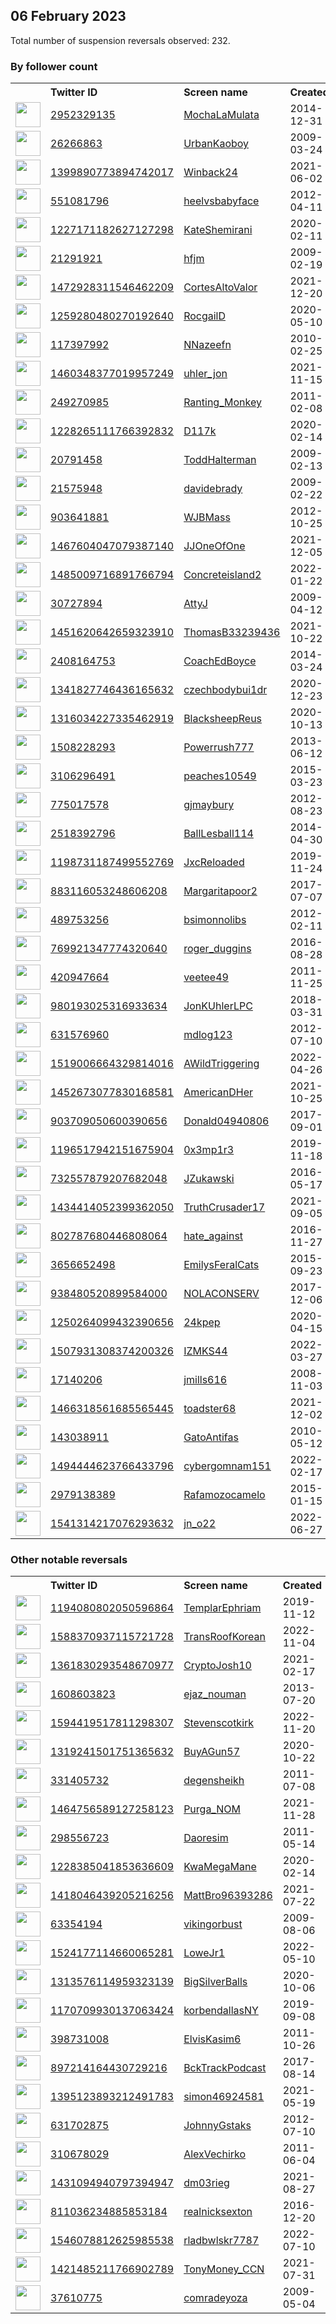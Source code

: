 
## 06 February 2023
Total number of suspension reversals observed: 232.

### By follower count
<table><tr><th></th><th align="left">Twitter ID</th><th align="left">Screen name</th>
<th align="left">Created</th><th align="left">Status</th><th align="left">Suspended</th><th align="left">Followers</th>
<tr><td><a href="https://pbs.twimg.com/profile_images/1493636735800123400/3BQg6UuD_normal.jpg"><img src="https://pbs.twimg.com/profile_images/1493636735800123400/3BQg6UuD_normal.jpg" width="40px" height="40px" align="center"/></a></td><td><a href="https://twitter.com/intent/user?user_id=2952329135">2952329135</a></td><td><a href="https://twitter.com/MochaLaMulata">MochaLaMulata</a></td><td>2014-12-31</td><td align="center"></td><td>2022-09-23</td><td>84077</td></tr>
<tr><td><a href="https://pbs.twimg.com/profile_images/1624178446589997056/CX5Eh41a_normal.jpg"><img src="https://pbs.twimg.com/profile_images/1624178446589997056/CX5Eh41a_normal.jpg" width="40px" height="40px" align="center"/></a></td><td><a href="https://twitter.com/intent/user?user_id=26266863">26266863</a></td><td><a href="https://twitter.com/UrbanKaoboy">UrbanKaoboy</a></td><td>2009-03-24</td><td align="center"></td><td>2023-01-31</td><td>73468</td></tr>
<tr><td><a href="https://pbs.twimg.com/profile_images/1537580897364348930/4dV-u2sk_normal.jpg"><img src="https://pbs.twimg.com/profile_images/1537580897364348930/4dV-u2sk_normal.jpg" width="40px" height="40px" align="center"/></a></td><td><a href="https://twitter.com/intent/user?user_id=1399890773894742017">1399890773894742017</a></td><td><a href="https://twitter.com/Winback24">Winback24</a></td><td>2021-06-02</td><td align="center"></td><td>2022-07-16</td><td>43110</td></tr>
<tr><td><a href="https://pbs.twimg.com/profile_images/1625765642312851456/38NJK3Ej_normal.jpg"><img src="https://pbs.twimg.com/profile_images/1625765642312851456/38NJK3Ej_normal.jpg" width="40px" height="40px" align="center"/></a></td><td><a href="https://twitter.com/intent/user?user_id=551081796">551081796</a></td><td><a href="https://twitter.com/heelvsbabyface">heelvsbabyface</a></td><td>2012-04-11</td><td align="center"></td><td></td><td>26936</td></tr>
<tr><td><a href="https://pbs.twimg.com/profile_images/1622718250596401170/rHDo2j7__normal.jpg"><img src="https://pbs.twimg.com/profile_images/1622718250596401170/rHDo2j7__normal.jpg" width="40px" height="40px" align="center"/></a></td><td><a href="https://twitter.com/intent/user?user_id=1227171182627127298">1227171182627127298</a></td><td><a href="https://twitter.com/KateShemirani">KateShemirani</a></td><td>2020-02-11</td><td align="center"></td><td></td><td>24540</td></tr>
<tr><td><a href="https://pbs.twimg.com/profile_images/1564567234093228034/atpgAH5c_normal.jpg"><img src="https://pbs.twimg.com/profile_images/1564567234093228034/atpgAH5c_normal.jpg" width="40px" height="40px" align="center"/></a></td><td><a href="https://twitter.com/intent/user?user_id=21291921">21291921</a></td><td><a href="https://twitter.com/hfjm">hfjm</a></td><td>2009-02-19</td><td align="center"></td><td>2022-11-14</td><td>13045</td></tr>
<tr><td><a href="https://pbs.twimg.com/profile_images/1603409162012073986/a4l19pqm_normal.png"><img src="https://pbs.twimg.com/profile_images/1603409162012073986/a4l19pqm_normal.png" width="40px" height="40px" align="center"/></a></td><td><a href="https://twitter.com/intent/user?user_id=1472928311546462209">1472928311546462209</a></td><td><a href="https://twitter.com/CortesAltoValor">CortesAltoValor</a></td><td>2021-12-20</td><td align="center"></td><td>2023-01-24</td><td>12444</td></tr>
<tr><td><a href="https://pbs.twimg.com/profile_images/1629369571894349824/ioY98R2v_normal.jpg"><img src="https://pbs.twimg.com/profile_images/1629369571894349824/ioY98R2v_normal.jpg" width="40px" height="40px" align="center"/></a></td><td><a href="https://twitter.com/intent/user?user_id=1259280480270192640">1259280480270192640</a></td><td><a href="https://twitter.com/RocgailD">RocgailD</a></td><td>2020-05-10</td><td align="center"></td><td>2023-01-29</td><td>9698</td></tr>
<tr><td><a href="https://pbs.twimg.com/profile_images/1622649433421643781/OWrLqFkx_normal.jpg"><img src="https://pbs.twimg.com/profile_images/1622649433421643781/OWrLqFkx_normal.jpg" width="40px" height="40px" align="center"/></a></td><td><a href="https://twitter.com/intent/user?user_id=117397992">117397992</a></td><td><a href="https://twitter.com/NNazeefn">NNazeefn</a></td><td>2010-02-25</td><td align="center">🔒</td><td>2022-08-26</td><td>9488</td></tr>
<tr><td><a href="https://pbs.twimg.com/profile_images/1485083180503904259/P74vs72Z_normal.jpg"><img src="https://pbs.twimg.com/profile_images/1485083180503904259/P74vs72Z_normal.jpg" width="40px" height="40px" align="center"/></a></td><td><a href="https://twitter.com/intent/user?user_id=1460348377019957249">1460348377019957249</a></td><td><a href="https://twitter.com/uhler_jon">uhler_jon</a></td><td>2021-11-15</td><td align="center"></td><td>2022-12-12</td><td>7230</td></tr>
<tr><td><a href="https://pbs.twimg.com/profile_images/866662358374023168/yFdrIjWs_normal.jpg"><img src="https://pbs.twimg.com/profile_images/866662358374023168/yFdrIjWs_normal.jpg" width="40px" height="40px" align="center"/></a></td><td><a href="https://twitter.com/intent/user?user_id=249270985">249270985</a></td><td><a href="https://twitter.com/Ranting_Monkey">Ranting_Monkey</a></td><td>2011-02-08</td><td align="center"></td><td>2022-08-31</td><td>6487</td></tr>
<tr><td><a href="https://pbs.twimg.com/profile_images/1622385629282566146/YD1JeqxX_normal.jpg"><img src="https://pbs.twimg.com/profile_images/1622385629282566146/YD1JeqxX_normal.jpg" width="40px" height="40px" align="center"/></a></td><td><a href="https://twitter.com/intent/user?user_id=1228265111766392832">1228265111766392832</a></td><td><a href="https://twitter.com/D117k">D117k</a></td><td>2020-02-14</td><td align="center">🚫</td><td>2023-01-29</td><td>5032</td></tr>
<tr><td><a href="https://pbs.twimg.com/profile_images/1570911411513036810/VLAUYeqG_normal.jpg"><img src="https://pbs.twimg.com/profile_images/1570911411513036810/VLAUYeqG_normal.jpg" width="40px" height="40px" align="center"/></a></td><td><a href="https://twitter.com/intent/user?user_id=20791458">20791458</a></td><td><a href="https://twitter.com/ToddHalterman">ToddHalterman</a></td><td>2009-02-13</td><td align="center"></td><td>2023-01-19</td><td>4163</td></tr>
<tr><td><a href="https://pbs.twimg.com/profile_images/1628545300112482304/CEPL_6-x_normal.jpg"><img src="https://pbs.twimg.com/profile_images/1628545300112482304/CEPL_6-x_normal.jpg" width="40px" height="40px" align="center"/></a></td><td><a href="https://twitter.com/intent/user?user_id=21575948">21575948</a></td><td><a href="https://twitter.com/davidebrady">davidebrady</a></td><td>2009-02-22</td><td align="center"></td><td>2022-08-23</td><td>3476</td></tr>
<tr><td><a href="https://pbs.twimg.com/profile_images/1554361220471349248/egNpmtrX_normal.jpg"><img src="https://pbs.twimg.com/profile_images/1554361220471349248/egNpmtrX_normal.jpg" width="40px" height="40px" align="center"/></a></td><td><a href="https://twitter.com/intent/user?user_id=903641881">903641881</a></td><td><a href="https://twitter.com/WJBMass">WJBMass</a></td><td>2012-10-25</td><td align="center"></td><td>2022-10-06</td><td>3044</td></tr>
<tr><td><a href="https://pbs.twimg.com/profile_images/1522267216179306498/q0Jog74d_normal.jpg"><img src="https://pbs.twimg.com/profile_images/1522267216179306498/q0Jog74d_normal.jpg" width="40px" height="40px" align="center"/></a></td><td><a href="https://twitter.com/intent/user?user_id=1467604047079387140">1467604047079387140</a></td><td><a href="https://twitter.com/JJOneOfOne">JJOneOfOne</a></td><td>2021-12-05</td><td align="center"></td><td>2023-01-28</td><td>2894</td></tr>
<tr><td><a href="https://pbs.twimg.com/profile_images/1573024399330086919/9rztUc9v_normal.jpg"><img src="https://pbs.twimg.com/profile_images/1573024399330086919/9rztUc9v_normal.jpg" width="40px" height="40px" align="center"/></a></td><td><a href="https://twitter.com/intent/user?user_id=1485009716891766794">1485009716891766794</a></td><td><a href="https://twitter.com/Concreteisland2">Concreteisland2</a></td><td>2022-01-22</td><td align="center"></td><td>2022-12-07</td><td>2796</td></tr>
<tr><td><a href="https://pbs.twimg.com/profile_images/1009166890965479424/1BW_ugUh_normal.jpg"><img src="https://pbs.twimg.com/profile_images/1009166890965479424/1BW_ugUh_normal.jpg" width="40px" height="40px" align="center"/></a></td><td><a href="https://twitter.com/intent/user?user_id=30727894">30727894</a></td><td><a href="https://twitter.com/AttyJ">AttyJ</a></td><td>2009-04-12</td><td align="center"></td><td></td><td>2554</td></tr>
<tr><td><a href="https://pbs.twimg.com/profile_images/1490061169322721280/xJiNo3Ne_normal.jpg"><img src="https://pbs.twimg.com/profile_images/1490061169322721280/xJiNo3Ne_normal.jpg" width="40px" height="40px" align="center"/></a></td><td><a href="https://twitter.com/intent/user?user_id=1451620642659323910">1451620642659323910</a></td><td><a href="https://twitter.com/ThomasB33239436">ThomasB33239436</a></td><td>2021-10-22</td><td align="center"></td><td>2022-08-03</td><td>2537</td></tr>
<tr><td><a href="https://pbs.twimg.com/profile_images/1381402055328165889/p25jzsyu_normal.jpg"><img src="https://pbs.twimg.com/profile_images/1381402055328165889/p25jzsyu_normal.jpg" width="40px" height="40px" align="center"/></a></td><td><a href="https://twitter.com/intent/user?user_id=2408164753">2408164753</a></td><td><a href="https://twitter.com/CoachEdBoyce">CoachEdBoyce</a></td><td>2014-03-24</td><td align="center"></td><td>2022-07-14</td><td>2468</td></tr>
<tr><td><a href="https://pbs.twimg.com/profile_images/1629176761849094146/saWeEThr_normal.jpg"><img src="https://pbs.twimg.com/profile_images/1629176761849094146/saWeEThr_normal.jpg" width="40px" height="40px" align="center"/></a></td><td><a href="https://twitter.com/intent/user?user_id=1341827746436165632">1341827746436165632</a></td><td><a href="https://twitter.com/czechbodybui1dr">czechbodybui1dr</a></td><td>2020-12-23</td><td align="center"></td><td></td><td>2375</td></tr>
<tr><td><a href="https://pbs.twimg.com/profile_images/1630326498115633153/OIBwKlEx_normal.jpg"><img src="https://pbs.twimg.com/profile_images/1630326498115633153/OIBwKlEx_normal.jpg" width="40px" height="40px" align="center"/></a></td><td><a href="https://twitter.com/intent/user?user_id=1316034227335462919">1316034227335462919</a></td><td><a href="https://twitter.com/BlacksheepReus">BlacksheepReus</a></td><td>2020-10-13</td><td align="center"></td><td>2022-07-03</td><td>2266</td></tr>
<tr><td><a href="https://pbs.twimg.com/profile_images/1632912497551220739/_Xa_MlpS_normal.jpg"><img src="https://pbs.twimg.com/profile_images/1632912497551220739/_Xa_MlpS_normal.jpg" width="40px" height="40px" align="center"/></a></td><td><a href="https://twitter.com/intent/user?user_id=1508228293">1508228293</a></td><td><a href="https://twitter.com/Powerrush777">Powerrush777</a></td><td>2013-06-12</td><td align="center"></td><td>2022-04-12</td><td>2233</td></tr>
<tr><td><a href="https://pbs.twimg.com/profile_images/1218372379254063105/AKgc8SdC_normal.jpg"><img src="https://pbs.twimg.com/profile_images/1218372379254063105/AKgc8SdC_normal.jpg" width="40px" height="40px" align="center"/></a></td><td><a href="https://twitter.com/intent/user?user_id=3106296491">3106296491</a></td><td><a href="https://twitter.com/peaches10549">peaches10549</a></td><td>2015-03-23</td><td align="center"></td><td>2022-08-10</td><td>2086</td></tr>
<tr><td><a href="https://pbs.twimg.com/profile_images/1535296158137917440/nq0ZAKpG_normal.jpg"><img src="https://pbs.twimg.com/profile_images/1535296158137917440/nq0ZAKpG_normal.jpg" width="40px" height="40px" align="center"/></a></td><td><a href="https://twitter.com/intent/user?user_id=775017578">775017578</a></td><td><a href="https://twitter.com/gjmaybury">gjmaybury</a></td><td>2012-08-23</td><td align="center"></td><td>2022-07-13</td><td>2061</td></tr>
<tr><td><a href="https://pbs.twimg.com/profile_images/502837082956779522/xb8UCXq1_normal.jpeg"><img src="https://pbs.twimg.com/profile_images/502837082956779522/xb8UCXq1_normal.jpeg" width="40px" height="40px" align="center"/></a></td><td><a href="https://twitter.com/intent/user?user_id=2518392796">2518392796</a></td><td><a href="https://twitter.com/BallLesball114">BallLesball114</a></td><td>2014-04-30</td><td align="center"></td><td></td><td>2027</td></tr>
<tr><td><a href="https://pbs.twimg.com/profile_images/1347766879998402560/8K0tlnyt_normal.jpg"><img src="https://pbs.twimg.com/profile_images/1347766879998402560/8K0tlnyt_normal.jpg" width="40px" height="40px" align="center"/></a></td><td><a href="https://twitter.com/intent/user?user_id=1198731187499552769">1198731187499552769</a></td><td><a href="https://twitter.com/JxcReloaded">JxcReloaded</a></td><td>2019-11-24</td><td align="center"></td><td>2023-01-01</td><td>1974</td></tr>
<tr><td><a href="https://abs.twimg.com/sticky/default_profile_images/default_profile_normal.png"><img src="https://abs.twimg.com/sticky/default_profile_images/default_profile_normal.png" width="40px" height="40px" align="center"/></a></td><td><a href="https://twitter.com/intent/user?user_id=883116053248606208">883116053248606208</a></td><td><a href="https://twitter.com/Margaritapoor2">Margaritapoor2</a></td><td>2017-07-07</td><td align="center"></td><td></td><td>1935</td></tr>
<tr><td><a href="https://pbs.twimg.com/profile_images/3113822231/b53a190c595a54ea77d6c54304409292_normal.jpeg"><img src="https://pbs.twimg.com/profile_images/3113822231/b53a190c595a54ea77d6c54304409292_normal.jpeg" width="40px" height="40px" align="center"/></a></td><td><a href="https://twitter.com/intent/user?user_id=489753256">489753256</a></td><td><a href="https://twitter.com/bsimonnolibs">bsimonnolibs</a></td><td>2012-02-11</td><td align="center"></td><td></td><td>1931</td></tr>
<tr><td><a href="https://pbs.twimg.com/profile_images/850774798766669825/mJX24H2s_normal.jpg"><img src="https://pbs.twimg.com/profile_images/850774798766669825/mJX24H2s_normal.jpg" width="40px" height="40px" align="center"/></a></td><td><a href="https://twitter.com/intent/user?user_id=769921347774320640">769921347774320640</a></td><td><a href="https://twitter.com/roger_duggins">roger_duggins</a></td><td>2016-08-28</td><td align="center"></td><td></td><td>1770</td></tr>
<tr><td><a href="https://pbs.twimg.com/profile_images/1400536226315214848/l8fubwh5_normal.png"><img src="https://pbs.twimg.com/profile_images/1400536226315214848/l8fubwh5_normal.png" width="40px" height="40px" align="center"/></a></td><td><a href="https://twitter.com/intent/user?user_id=420947664">420947664</a></td><td><a href="https://twitter.com/veetee49">veetee49</a></td><td>2011-11-25</td><td align="center"></td><td>2022-04-23</td><td>1750</td></tr>
<tr><td><a href="https://pbs.twimg.com/profile_images/1025198846484205569/EpMMJUmm_normal.jpg"><img src="https://pbs.twimg.com/profile_images/1025198846484205569/EpMMJUmm_normal.jpg" width="40px" height="40px" align="center"/></a></td><td><a href="https://twitter.com/intent/user?user_id=980193025316933634">980193025316933634</a></td><td><a href="https://twitter.com/JonKUhlerLPC">JonKUhlerLPC</a></td><td>2018-03-31</td><td align="center"></td><td>2022-12-12</td><td>1704</td></tr>
<tr><td><a href="https://pbs.twimg.com/profile_images/1424715694415900678/RowoiZ8k_normal.jpg"><img src="https://pbs.twimg.com/profile_images/1424715694415900678/RowoiZ8k_normal.jpg" width="40px" height="40px" align="center"/></a></td><td><a href="https://twitter.com/intent/user?user_id=631576960">631576960</a></td><td><a href="https://twitter.com/mdlog123">mdlog123</a></td><td>2012-07-10</td><td align="center"></td><td>2022-05-02</td><td>1671</td></tr>
<tr><td><a href="https://pbs.twimg.com/profile_images/1521612786060566528/25jf6XlZ_normal.jpg"><img src="https://pbs.twimg.com/profile_images/1521612786060566528/25jf6XlZ_normal.jpg" width="40px" height="40px" align="center"/></a></td><td><a href="https://twitter.com/intent/user?user_id=1519006664329814016">1519006664329814016</a></td><td><a href="https://twitter.com/AWildTriggering">AWildTriggering</a></td><td>2022-04-26</td><td align="center"></td><td>2022-07-05</td><td>1637</td></tr>
<tr><td><a href="https://pbs.twimg.com/profile_images/1475796527184494593/_UvKcza9_normal.jpg"><img src="https://pbs.twimg.com/profile_images/1475796527184494593/_UvKcza9_normal.jpg" width="40px" height="40px" align="center"/></a></td><td><a href="https://twitter.com/intent/user?user_id=1452673077830168581">1452673077830168581</a></td><td><a href="https://twitter.com/AmericanDHer">AmericanDHer</a></td><td>2021-10-25</td><td align="center"></td><td>2022-09-26</td><td>1629</td></tr>
<tr><td><a href="https://pbs.twimg.com/profile_images/1349489228095381504/KkYSptMf_normal.jpg"><img src="https://pbs.twimg.com/profile_images/1349489228095381504/KkYSptMf_normal.jpg" width="40px" height="40px" align="center"/></a></td><td><a href="https://twitter.com/intent/user?user_id=903709050600390656">903709050600390656</a></td><td><a href="https://twitter.com/Donald04940806">Donald04940806</a></td><td>2017-09-01</td><td align="center"></td><td></td><td>1576</td></tr>
<tr><td><a href="https://pbs.twimg.com/profile_images/1620018722940542977/xS-S6Fe-_normal.jpg"><img src="https://pbs.twimg.com/profile_images/1620018722940542977/xS-S6Fe-_normal.jpg" width="40px" height="40px" align="center"/></a></td><td><a href="https://twitter.com/intent/user?user_id=1196517942151675904">1196517942151675904</a></td><td><a href="https://twitter.com/0x3mp1r3">0x3mp1r3</a></td><td>2019-11-18</td><td align="center"></td><td>2022-12-22</td><td>1535</td></tr>
<tr><td><a href="https://pbs.twimg.com/profile_images/1442648764775288832/dE_x3fms_normal.jpg"><img src="https://pbs.twimg.com/profile_images/1442648764775288832/dE_x3fms_normal.jpg" width="40px" height="40px" align="center"/></a></td><td><a href="https://twitter.com/intent/user?user_id=732557879207682048">732557879207682048</a></td><td><a href="https://twitter.com/JZukawski">JZukawski</a></td><td>2016-05-17</td><td align="center"></td><td>2022-03-24</td><td>1520</td></tr>
<tr><td><a href="https://pbs.twimg.com/profile_images/1434417821719609345/v4_nM6iU_normal.jpg"><img src="https://pbs.twimg.com/profile_images/1434417821719609345/v4_nM6iU_normal.jpg" width="40px" height="40px" align="center"/></a></td><td><a href="https://twitter.com/intent/user?user_id=1434414052399362050">1434414052399362050</a></td><td><a href="https://twitter.com/TruthCrusader17">TruthCrusader17</a></td><td>2021-09-05</td><td align="center"></td><td>2022-02-15</td><td>1473</td></tr>
<tr><td><a href="https://pbs.twimg.com/profile_images/1312672757629554688/_E2zlojO_normal.jpg"><img src="https://pbs.twimg.com/profile_images/1312672757629554688/_E2zlojO_normal.jpg" width="40px" height="40px" align="center"/></a></td><td><a href="https://twitter.com/intent/user?user_id=802787680446808064">802787680446808064</a></td><td><a href="https://twitter.com/hate_against">hate_against</a></td><td>2016-11-27</td><td align="center"></td><td></td><td>1462</td></tr>
<tr><td><a href="https://pbs.twimg.com/profile_images/1622576459876384768/NSsi9dEt_normal.jpg"><img src="https://pbs.twimg.com/profile_images/1622576459876384768/NSsi9dEt_normal.jpg" width="40px" height="40px" align="center"/></a></td><td><a href="https://twitter.com/intent/user?user_id=3656652498">3656652498</a></td><td><a href="https://twitter.com/EmilysFeralCats">EmilysFeralCats</a></td><td>2015-09-23</td><td align="center"></td><td>2022-09-22</td><td>1439</td></tr>
<tr><td><a href="https://pbs.twimg.com/profile_images/1623521845247897600/0gvLJMCG_normal.jpg"><img src="https://pbs.twimg.com/profile_images/1623521845247897600/0gvLJMCG_normal.jpg" width="40px" height="40px" align="center"/></a></td><td><a href="https://twitter.com/intent/user?user_id=938480520899584000">938480520899584000</a></td><td><a href="https://twitter.com/NOLACONSERV">NOLACONSERV</a></td><td>2017-12-06</td><td align="center"></td><td>2022-05-17</td><td>1435</td></tr>
<tr><td><a href="https://pbs.twimg.com/profile_images/1625383174053453824/BuBw0YiJ_normal.jpg"><img src="https://pbs.twimg.com/profile_images/1625383174053453824/BuBw0YiJ_normal.jpg" width="40px" height="40px" align="center"/></a></td><td><a href="https://twitter.com/intent/user?user_id=1250264099432390656">1250264099432390656</a></td><td><a href="https://twitter.com/24kpep">24kpep</a></td><td>2020-04-15</td><td align="center"></td><td>2023-01-12</td><td>1394</td></tr>
<tr><td><a href="https://pbs.twimg.com/profile_images/1507941483374014466/SQkd_cp8_normal.jpg"><img src="https://pbs.twimg.com/profile_images/1507941483374014466/SQkd_cp8_normal.jpg" width="40px" height="40px" align="center"/></a></td><td><a href="https://twitter.com/intent/user?user_id=1507931308374200326">1507931308374200326</a></td><td><a href="https://twitter.com/IZMKS44">IZMKS44</a></td><td>2022-03-27</td><td align="center"></td><td>2022-08-10</td><td>1359</td></tr>
<tr><td><a href="https://pbs.twimg.com/profile_images/1576373086/JohnLithgow_BuckarooBanzai_normal.jpg"><img src="https://pbs.twimg.com/profile_images/1576373086/JohnLithgow_BuckarooBanzai_normal.jpg" width="40px" height="40px" align="center"/></a></td><td><a href="https://twitter.com/intent/user?user_id=17140206">17140206</a></td><td><a href="https://twitter.com/jmills616">jmills616</a></td><td>2008-11-03</td><td align="center">🔒</td><td>2022-10-12</td><td>1301</td></tr>
<tr><td><a href="https://pbs.twimg.com/profile_images/1481763823543484417/rjhpYS4K_normal.jpg"><img src="https://pbs.twimg.com/profile_images/1481763823543484417/rjhpYS4K_normal.jpg" width="40px" height="40px" align="center"/></a></td><td><a href="https://twitter.com/intent/user?user_id=1466318561685565445">1466318561685565445</a></td><td><a href="https://twitter.com/toadster68">toadster68</a></td><td>2021-12-02</td><td align="center"></td><td>2022-12-29</td><td>1299</td></tr>
<tr><td><a href="https://pbs.twimg.com/profile_images/1910073963/cat_normal.jpg"><img src="https://pbs.twimg.com/profile_images/1910073963/cat_normal.jpg" width="40px" height="40px" align="center"/></a></td><td><a href="https://twitter.com/intent/user?user_id=143038911">143038911</a></td><td><a href="https://twitter.com/GatoAntifas">GatoAntifas</a></td><td>2010-05-12</td><td align="center"></td><td>2022-10-01</td><td>1296</td></tr>
<tr><td><a href="https://pbs.twimg.com/profile_images/1620664240464973825/aBWMpaAT_normal.jpg"><img src="https://pbs.twimg.com/profile_images/1620664240464973825/aBWMpaAT_normal.jpg" width="40px" height="40px" align="center"/></a></td><td><a href="https://twitter.com/intent/user?user_id=1494444623766433796">1494444623766433796</a></td><td><a href="https://twitter.com/cybergomnam151">cybergomnam151</a></td><td>2022-02-17</td><td align="center"></td><td>2022-10-18</td><td>1282</td></tr>
<tr><td><a href="https://pbs.twimg.com/profile_images/1551310910911877122/BR1tThIr_normal.jpg"><img src="https://pbs.twimg.com/profile_images/1551310910911877122/BR1tThIr_normal.jpg" width="40px" height="40px" align="center"/></a></td><td><a href="https://twitter.com/intent/user?user_id=2979138389">2979138389</a></td><td><a href="https://twitter.com/Rafamozocamelo">Rafamozocamelo</a></td><td>2015-01-15</td><td align="center"></td><td>2023-01-30</td><td>1249</td></tr>
<tr><td><a href="https://pbs.twimg.com/profile_images/1630894296663486464/t7FLOou7_normal.jpg"><img src="https://pbs.twimg.com/profile_images/1630894296663486464/t7FLOou7_normal.jpg" width="40px" height="40px" align="center"/></a></td><td><a href="https://twitter.com/intent/user?user_id=1541314217076293632">1541314217076293632</a></td><td><a href="https://twitter.com/jn_o22">jn_o22</a></td><td>2022-06-27</td><td align="center">🔒</td><td>2022-12-16</td><td>1234</td></tr>
</table>

### Other notable reversals
<table><tr><th></th><th align="left">Twitter ID</th><th align="left">Screen name</th>
<th align="left">Created</th><th align="left">Status</th><th align="left">Suspended</th><th align="left">Followers</th>
<tr><td><a href="https://pbs.twimg.com/profile_images/1582227905828061186/1lrhGqot_normal.jpg"><img src="https://pbs.twimg.com/profile_images/1582227905828061186/1lrhGqot_normal.jpg" width="40px" height="40px" align="center"/></a></td><td><a href="https://twitter.com/intent/user?user_id=1194080802050596864">1194080802050596864</a></td><td><a href="https://twitter.com/TemplarEphriam">TemplarEphriam</a></td><td>2019-11-12</td><td align="center"></td><td>2022-10-25</td><td>462</td></tr>
<tr><td><a href="https://pbs.twimg.com/profile_images/1588371406512848896/jDZdUPOF_normal.jpg"><img src="https://pbs.twimg.com/profile_images/1588371406512848896/jDZdUPOF_normal.jpg" width="40px" height="40px" align="center"/></a></td><td><a href="https://twitter.com/intent/user?user_id=1588370937115721728">1588370937115721728</a></td><td><a href="https://twitter.com/TransRoofKorean">TransRoofKorean</a></td><td>2022-11-04</td><td align="center"></td><td>2023-01-30</td><td>135</td></tr>
<tr><td><a href="https://pbs.twimg.com/profile_images/1582064157280505857/VnIIj9tk_normal.jpg"><img src="https://pbs.twimg.com/profile_images/1582064157280505857/VnIIj9tk_normal.jpg" width="40px" height="40px" align="center"/></a></td><td><a href="https://twitter.com/intent/user?user_id=1361830293548670977">1361830293548670977</a></td><td><a href="https://twitter.com/CryptoJosh10">CryptoJosh10</a></td><td>2021-02-17</td><td align="center"></td><td>2023-01-17</td><td>776</td></tr>
<tr><td><a href="https://pbs.twimg.com/profile_images/1515167785424408589/NpVWqELE_normal.jpg"><img src="https://pbs.twimg.com/profile_images/1515167785424408589/NpVWqELE_normal.jpg" width="40px" height="40px" align="center"/></a></td><td><a href="https://twitter.com/intent/user?user_id=1608603823">1608603823</a></td><td><a href="https://twitter.com/ejaz_nouman">ejaz_nouman</a></td><td>2013-07-20</td><td align="center"></td><td>2022-12-16</td><td>1128</td></tr>
<tr><td><a href="https://pbs.twimg.com/profile_images/1600670729124593664/FKtfIJoD_normal.jpg"><img src="https://pbs.twimg.com/profile_images/1600670729124593664/FKtfIJoD_normal.jpg" width="40px" height="40px" align="center"/></a></td><td><a href="https://twitter.com/intent/user?user_id=1594419517811298307">1594419517811298307</a></td><td><a href="https://twitter.com/Stevenscotkirk">Stevenscotkirk</a></td><td>2022-11-20</td><td align="center"></td><td>2022-12-28</td><td>1194</td></tr>
<tr><td><a href="https://pbs.twimg.com/profile_images/1399036153689427978/dGzQ42wE_normal.jpg"><img src="https://pbs.twimg.com/profile_images/1399036153689427978/dGzQ42wE_normal.jpg" width="40px" height="40px" align="center"/></a></td><td><a href="https://twitter.com/intent/user?user_id=1319241501751365632">1319241501751365632</a></td><td><a href="https://twitter.com/BuyAGun57">BuyAGun57</a></td><td>2020-10-22</td><td align="center">🔒</td><td>2022-12-09</td><td>6</td></tr>
<tr><td><a href="https://pbs.twimg.com/profile_images/1597262199948468225/laEQgFTY_normal.jpg"><img src="https://pbs.twimg.com/profile_images/1597262199948468225/laEQgFTY_normal.jpg" width="40px" height="40px" align="center"/></a></td><td><a href="https://twitter.com/intent/user?user_id=331405732">331405732</a></td><td><a href="https://twitter.com/degensheikh">degensheikh</a></td><td>2011-07-08</td><td align="center"></td><td>2023-02-01</td><td>101</td></tr>
<tr><td><a href="https://pbs.twimg.com/profile_images/1516404780297453575/hrMj1AkF_normal.jpg"><img src="https://pbs.twimg.com/profile_images/1516404780297453575/hrMj1AkF_normal.jpg" width="40px" height="40px" align="center"/></a></td><td><a href="https://twitter.com/intent/user?user_id=1464756589127258123">1464756589127258123</a></td><td><a href="https://twitter.com/Purga_NOM">Purga_NOM</a></td><td>2021-11-28</td><td align="center"></td><td>2023-01-09</td><td>358</td></tr>
<tr><td><a href="https://pbs.twimg.com/profile_images/1511537926756532225/F4LcwWpr_normal.png"><img src="https://pbs.twimg.com/profile_images/1511537926756532225/F4LcwWpr_normal.png" width="40px" height="40px" align="center"/></a></td><td><a href="https://twitter.com/intent/user?user_id=298556723">298556723</a></td><td><a href="https://twitter.com/Daoresim">Daoresim</a></td><td>2011-05-14</td><td align="center"></td><td>2022-12-18</td><td>91</td></tr>
<tr><td><a href="https://pbs.twimg.com/profile_images/1228396792091496450/e3wTHFJM_normal.jpg"><img src="https://pbs.twimg.com/profile_images/1228396792091496450/e3wTHFJM_normal.jpg" width="40px" height="40px" align="center"/></a></td><td><a href="https://twitter.com/intent/user?user_id=1228385041853636609">1228385041853636609</a></td><td><a href="https://twitter.com/KwaMegaMane">KwaMegaMane</a></td><td>2020-02-14</td><td align="center"></td><td>2022-11-30</td><td>349</td></tr>
<tr><td><a href="https://pbs.twimg.com/profile_images/1418046844827881477/Fw7gc4Y5_normal.jpg"><img src="https://pbs.twimg.com/profile_images/1418046844827881477/Fw7gc4Y5_normal.jpg" width="40px" height="40px" align="center"/></a></td><td><a href="https://twitter.com/intent/user?user_id=1418046439205216256">1418046439205216256</a></td><td><a href="https://twitter.com/MattBro96393286">MattBro96393286</a></td><td>2021-07-22</td><td align="center"></td><td>2022-12-21</td><td>36</td></tr>
<tr><td><a href="https://pbs.twimg.com/profile_images/1624452898829611011/jxyDxyyJ_normal.jpg"><img src="https://pbs.twimg.com/profile_images/1624452898829611011/jxyDxyyJ_normal.jpg" width="40px" height="40px" align="center"/></a></td><td><a href="https://twitter.com/intent/user?user_id=63354194">63354194</a></td><td><a href="https://twitter.com/vikingorbust">vikingorbust</a></td><td>2009-08-06</td><td align="center"></td><td>2022-09-30</td><td>550</td></tr>
<tr><td><a href="https://pbs.twimg.com/profile_images/1524177928153673729/I4ZiskMO_normal.jpg"><img src="https://pbs.twimg.com/profile_images/1524177928153673729/I4ZiskMO_normal.jpg" width="40px" height="40px" align="center"/></a></td><td><a href="https://twitter.com/intent/user?user_id=1524177114660065281">1524177114660065281</a></td><td><a href="https://twitter.com/LoweJr1">LoweJr1</a></td><td>2022-05-10</td><td align="center"></td><td>2023-01-21</td><td>9</td></tr>
<tr><td><a href="https://pbs.twimg.com/profile_images/1567684798935695362/Mt1n2LG5_normal.jpg"><img src="https://pbs.twimg.com/profile_images/1567684798935695362/Mt1n2LG5_normal.jpg" width="40px" height="40px" align="center"/></a></td><td><a href="https://twitter.com/intent/user?user_id=1313576114959323139">1313576114959323139</a></td><td><a href="https://twitter.com/BigSilverBalls">BigSilverBalls</a></td><td>2020-10-06</td><td align="center"></td><td>2022-11-01</td><td>572</td></tr>
<tr><td><a href="https://pbs.twimg.com/profile_images/1542319402443587584/ZX8YX5qu_normal.jpg"><img src="https://pbs.twimg.com/profile_images/1542319402443587584/ZX8YX5qu_normal.jpg" width="40px" height="40px" align="center"/></a></td><td><a href="https://twitter.com/intent/user?user_id=1170709930137063424">1170709930137063424</a></td><td><a href="https://twitter.com/korbendallasNY">korbendallasNY</a></td><td>2019-09-08</td><td align="center">🔒</td><td>2022-08-07</td><td>1170</td></tr>
<tr><td><a href="https://pbs.twimg.com/profile_images/1556927788510330880/EfCF3aLf_normal.jpg"><img src="https://pbs.twimg.com/profile_images/1556927788510330880/EfCF3aLf_normal.jpg" width="40px" height="40px" align="center"/></a></td><td><a href="https://twitter.com/intent/user?user_id=398731008">398731008</a></td><td><a href="https://twitter.com/ElvisKasim6">ElvisKasim6</a></td><td>2011-10-26</td><td align="center"></td><td>2023-02-02</td><td>480</td></tr>
<tr><td><a href="https://pbs.twimg.com/profile_images/1562831146492239872/lv1thxKp_normal.jpg"><img src="https://pbs.twimg.com/profile_images/1562831146492239872/lv1thxKp_normal.jpg" width="40px" height="40px" align="center"/></a></td><td><a href="https://twitter.com/intent/user?user_id=897214164430729216">897214164430729216</a></td><td><a href="https://twitter.com/BckTrackPodcast">BckTrackPodcast</a></td><td>2017-08-14</td><td align="center"></td><td>2022-08-31</td><td>692</td></tr>
<tr><td><a href="https://pbs.twimg.com/profile_images/1614080109534744578/t9YHHJS3_normal.jpg"><img src="https://pbs.twimg.com/profile_images/1614080109534744578/t9YHHJS3_normal.jpg" width="40px" height="40px" align="center"/></a></td><td><a href="https://twitter.com/intent/user?user_id=1395123893212491783">1395123893212491783</a></td><td><a href="https://twitter.com/simon46924581">simon46924581</a></td><td>2021-05-19</td><td align="center"></td><td>2023-02-01</td><td>185</td></tr>
<tr><td><a href="https://pbs.twimg.com/profile_images/746801052796608513/boRabUIS_normal.jpg"><img src="https://pbs.twimg.com/profile_images/746801052796608513/boRabUIS_normal.jpg" width="40px" height="40px" align="center"/></a></td><td><a href="https://twitter.com/intent/user?user_id=631702875">631702875</a></td><td><a href="https://twitter.com/JohnnyGstaks">JohnnyGstaks</a></td><td>2012-07-10</td><td align="center"></td><td>2022-09-23</td><td>714</td></tr>
<tr><td><a href="https://pbs.twimg.com/profile_images/1552967205012242432/0VPfdKQJ_normal.jpg"><img src="https://pbs.twimg.com/profile_images/1552967205012242432/0VPfdKQJ_normal.jpg" width="40px" height="40px" align="center"/></a></td><td><a href="https://twitter.com/intent/user?user_id=310678029">310678029</a></td><td><a href="https://twitter.com/AlexVechirko">AlexVechirko</a></td><td>2011-06-04</td><td align="center"></td><td>2023-01-12</td><td>113</td></tr>
<tr><td><a href="https://pbs.twimg.com/profile_images/1623843067378692096/Byd8i-1J_normal.jpg"><img src="https://pbs.twimg.com/profile_images/1623843067378692096/Byd8i-1J_normal.jpg" width="40px" height="40px" align="center"/></a></td><td><a href="https://twitter.com/intent/user?user_id=1431094940797394947">1431094940797394947</a></td><td><a href="https://twitter.com/dm03rieg">dm03rieg</a></td><td>2021-08-27</td><td align="center"></td><td>2022-12-03</td><td>170</td></tr>
<tr><td><a href="https://pbs.twimg.com/profile_images/1257000686769897473/QLRCvTIe_normal.jpg"><img src="https://pbs.twimg.com/profile_images/1257000686769897473/QLRCvTIe_normal.jpg" width="40px" height="40px" align="center"/></a></td><td><a href="https://twitter.com/intent/user?user_id=811036234885853184">811036234885853184</a></td><td><a href="https://twitter.com/realnicksexton">realnicksexton</a></td><td>2016-12-20</td><td align="center"></td><td>2022-08-07</td><td>133</td></tr>
<tr><td><a href="https://pbs.twimg.com/profile_images/1547140686767542272/VrAoZTRD_normal.jpg"><img src="https://pbs.twimg.com/profile_images/1547140686767542272/VrAoZTRD_normal.jpg" width="40px" height="40px" align="center"/></a></td><td><a href="https://twitter.com/intent/user?user_id=1546078812625985538">1546078812625985538</a></td><td><a href="https://twitter.com/rladbwlskr7787">rladbwlskr7787</a></td><td>2022-07-10</td><td align="center"></td><td>2022-12-09</td><td>852</td></tr>
<tr><td><a href="https://pbs.twimg.com/profile_images/1421490226560700419/4agdu2T1_normal.jpg"><img src="https://pbs.twimg.com/profile_images/1421490226560700419/4agdu2T1_normal.jpg" width="40px" height="40px" align="center"/></a></td><td><a href="https://twitter.com/intent/user?user_id=1421485211766902789">1421485211766902789</a></td><td><a href="https://twitter.com/TonyMoney_CCN">TonyMoney_CCN</a></td><td>2021-07-31</td><td align="center"></td><td>2022-08-05</td><td>793</td></tr>
<tr><td><a href="https://pbs.twimg.com/profile_images/1425362294133772293/5YfUACCD_normal.jpg"><img src="https://pbs.twimg.com/profile_images/1425362294133772293/5YfUACCD_normal.jpg" width="40px" height="40px" align="center"/></a></td><td><a href="https://twitter.com/intent/user?user_id=37610775">37610775</a></td><td><a href="https://twitter.com/comradeyoza">comradeyoza</a></td><td>2009-05-04</td><td align="center"></td><td>2022-10-06</td><td>982</td></tr>
</table>
